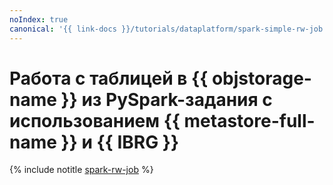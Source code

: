 ```yaml
---
noIndex: true
canonical: '{{ link-docs }}/tutorials/dataplatform/spark-simple-rw-job'
---
```


# Работа с таблицей в {{ objstorage-name }} из PySpark-задания с использованием {{ metastore-full-name }} и {{ IBRG }}

{% include notitle [spark-rw-job](../../_tutorials/dataplatform/spark/spark-rw-job.md) %}
